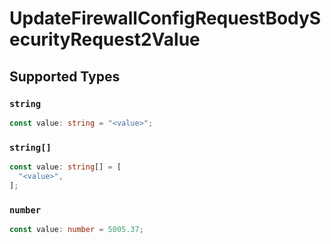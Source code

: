 # UpdateFirewallConfigRequestBodySecurityRequest2Value


## Supported Types

### `string`

```typescript
const value: string = "<value>";
```

### `string[]`

```typescript
const value: string[] = [
  "<value>",
];
```

### `number`

```typescript
const value: number = 5005.37;
```

